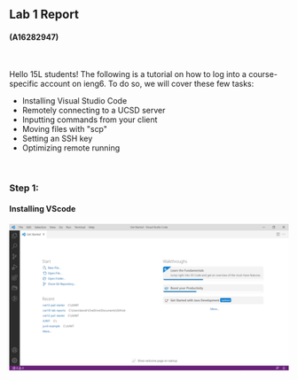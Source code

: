 ## **Lab 1 Report**
#### (A16282947)
<br/>

Hello 15L students! The following is a tutorial on how to log into a course-specific account on ieng6. To do so, we will cover these few tasks:

* Installing Visual Studio Code
* Remotely connecting to a UCSD server
* Inputting commands from your client
* Moving files with "scp"
* Setting an SSH key
* Optimizing remote running

<br/>

### **Step 1:**
#### Installing VScode

![image](Screenshot2022-01-13141746.png)



<!-- 
You will write a tutorial for incoming 15L students (and your future self!) about how to  Your post should include the steps you took, along with screenshots of what each step looked like. You’re free to use the screenshots you took for lab 1, or new ones. Complete any steps you didn’t complete in your group on your own.

Overall, make sure you have at least 6 screenshots, one for each of the steps below (though more is useful, remember that this will help out your future self). For each step include 2-3 sentences or bullet points describing what you did.

Installing VScode
Remotely Connecting
Trying Some Commands
Moving Files with scp
Setting an SSH Key
Optimizing Remote Running

You should complete the writing on your own. Feel free to ask anyone (staff or other students are fine!) for help if you’re struggling to get remote access set up, understand commands, get your writing to show up on Github Pages, etc. But do not get help from anyone on authoring the report itself – the writing and screenshots must be your own.

You will upload your submission by giving a link to your web page in the Lab 1 Report – Week 2 assignment on Gradescope. -->